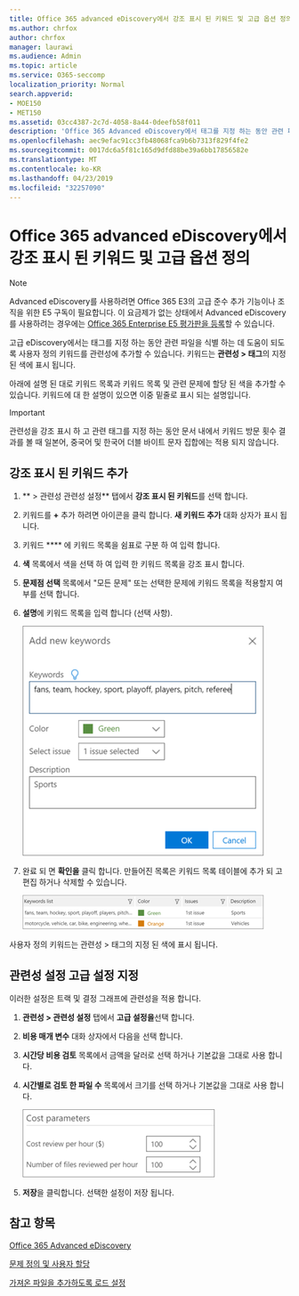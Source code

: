 ```yaml
---
title: Office 365 advanced eDiscovery에서 강조 표시 된 키워드 및 고급 옵션 정의
ms.author: chrfox
author: chrfox
manager: laurawi
ms.audience: Admin
ms.topic: article
ms.service: O365-seccomp
localization_priority: Normal
search.appverid:
- MOE150
- MET150
ms.assetid: 03cc4387-2c7d-4058-8a44-0deefb58f011
description: 'Office 365 Advanced eDiscovery에서 태그를 지정 하는 동안 관련 파일을 식별 하는 데 도움이 되는 사용자 정의 키워드와 관련성을 추가 하는 방법에 대해 알아보고 비용 매개 변수  '
ms.openlocfilehash: aec9efac91cc3fb48068fca9b6b7313f829f4fe2
ms.sourcegitcommit: 0017dc6a5f81c165d9dfd88be39a6bb17856582e
ms.translationtype: MT
ms.contentlocale: ko-KR
ms.lasthandoff: 04/23/2019
ms.locfileid: "32257090"
---
```

# <a name="define-highlighted-keywords-and-advanced-options-in-office-365-advanced-ediscovery"></a>Office 365 advanced eDiscovery에서 강조 표시 된 키워드 및 고급 옵션 정의

> [!NOTE]
> Advanced eDiscovery를 사용하려면 Office 365 E3의 고급 준수 추가 기능이나 조직을 위한 E5 구독이 필요합니다. 이 요금제가 없는 상태에서 Advanced eDiscovery를 사용하려는 경우에는 [Office 365 Enterprise E5 평가판을 등록](https://go.microsoft.com/fwlink/p/?LinkID=698279)할 수 있습니다. 
  
고급 eDiscovery에서는 태그를 지정 하는 동안 관련 파일을 식별 하는 데 도움이 되도록 사용자 정의 키워드를 관련성에 추가할 수 있습니다. 키워드는 **관련성 \> 태그**의 지정 된 색에 표시 됩니다. 
  
아래에 설명 된 대로 키워드 목록과 키워드 목록 및 관련 문제에 할당 된 색을 추가할 수 있습니다. 키워드에 대 한 설명이 있으면 이중 밑줄로 표시 되는 설명입니다.
  
> [!IMPORTANT]
> 관련성을 강조 표시 하 고 관련 태그를 지정 하는 동안 문서 내에서 키워드 방문 횟수 결과를 볼 때 일본어, 중국어 및 한국어 더블 바이트 문자 집합에는 적용 되지 않습니다. 
  
## <a name="adding-highlighted-keywords"></a>강조 표시 된 키워드 추가

1. ** \> 관련성 관련성 설정** 탭에서 **강조 표시 된 키워드**를 선택 합니다.
    
2. 키워드를 **+** 추가 하려면 아이콘을 클릭 합니다. **새 키워드 추가** 대화 상자가 표시 됩니다. 
    
3. 키워드 **** 에 키워드 목록을 쉼표로 구분 하 여 입력 합니다. 
    
4. **색** 목록에서 색을 선택 하 여 입력 한 키워드 목록을 강조 표시 합니다. 
    
5. **문제점 선택** 목록에서 "모든 문제" 또는 선택한 문제에 키워드 목록을 적용할지 여부를 선택 합니다. 
    
6. **설명**에 키워드 목록을 입력 합니다 (선택 사항).
    
    ![새 키워드를 추가 합니다.](media/1683a71f-0875-48fc-b4ef-01f3b0e8e8e9.png)
  
7. 완료 되 면 **확인을** 클릭 합니다. 만들어진 목록은 키워드 목록 테이블에 추가 되 고 편집 하거나 삭제할 수 있습니다. 
    
    ![관련성 설정 키워드 목록](media/a05d5ec0-8bde-470d-97e2-456b169281d6.png)
  
사용자 정의 키워드는 관련성 \> 태그의 지정 된 색에 표시 됩니다. 
  
## <a name="specifying-relevance-setup-advanced-settings"></a>관련성 설정 고급 설정 지정

이러한 설정은 트랙 및 결정 그래프에 관련성을 적용 합니다.
  
1. **관련성 \> 관련성 설정** 탭에서 **고급 설정을**선택 합니다.
    
2. **비용 매개 변수** 대화 상자에서 다음을 선택 합니다. 
    
1. **시간당 비용 검토** 목록에서 금액을 달러로 선택 하거나 기본값을 그대로 사용 합니다. 
    
2. **시간별로 검토 한 파일 수** 목록에서 크기를 선택 하거나 기본값을 그대로 사용 합니다. 
    
    ![매개 변수 비용 관련성 설정](media/bab7b5b7-6297-4e7c-b0a6-ba5aa8b21787.png)
  
3. **저장**을 클릭합니다. 선택한 설정이 저장 됩니다.
    
## <a name="see-also"></a>참고 항목

[Office 365 Advanced eDiscovery](office-365-advanced-ediscovery.md)
  
[문제 정의 및 사용자 할당](define-issues-and-assign-users.md)
  
[가져온 파일을 추가하도록 로드 설정](set-up-loads-to-add-imported-files.md)

